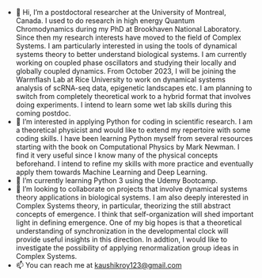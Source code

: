 - 👋 Hi, I’m a postdoctoral researcher at the University of Montreal, Canada. I used to do research in high energy Quantum Chromodynamics during my PhD at Brookhaven National Laboratory. Since then my research interests have moved to the field of Complex Systems. I am particularly interested in using the tools of dynamical systems theory to better understand biological systems. I am currently working on coupled phase oscillators and studying their locally and globally coupled dynamics. From October 2023, I will be joining the Warmflash Lab at Rice University to work on dynamical systems analysis of scRNA-seq data, epigenetic landscapes etc. I am planning to switch from completely theoretical work to a hybrid format that involves doing experiments. I intend to learn some wet lab skills during this coming postdoc. 
- 👀 I’m interested in applying Python for coding in scientific research. I am a theoretical physicist and would like to extend my repertoire with some coding skills. I have been learning Python myself from several resources starting with the book on Computational Physics by Mark Newman. I find it very useful since I know many of the physical concepts beforehand. I intend to refine my skills with more practice and eventually apply them towards Machine Learning and Deep Learning.
- 🌱 I’m currently learning Python 3 using the Udemy Bootcamp. 
- 💞️ I’m looking to collaborate on projects that involve dynamical systems theory applications in biological systems. I am also deeply interested in Complex Systems theory, in particular, theorizing the still abstract concepts of emergence. I think that self-organization will shed important light in defining emergence. One of my big hopes is that a theoretical understanding of synchronization in the developmental clock will provide useful insights in this direction. In addtion, I would like to investigate the possibility of applying renormalization group ideas in Complex Systems.
- 📫 You can reach me at kaushikroy123@gmail.com

<!---
kaushiklovesphysics/kaushiklovesphysics is a ✨ special ✨ repository because its `README.md` (this file) appears on your GitHub profile.
You can click the Preview link to take a look at your changes.
--->
